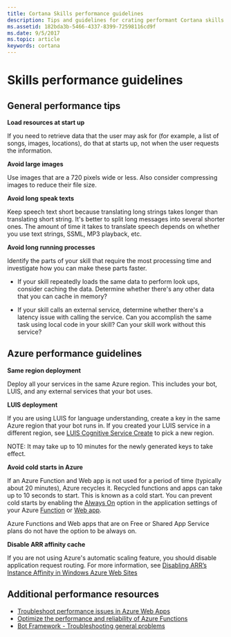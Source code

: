 ```yaml
---
title: Cortana Skills performance guidelines
description: Tips and guidelines for crating performant Cortana skills.
ms.assetid: 182bda3b-5466-4337-8399-72598116cd9f
ms.date: 9/5/2017
ms.topic: article
keywords: cortana
---
```


# Skills performance guidelines


## General performance tips

**Load resources at start up**

If you need to retrieve data that the user may ask for (for example, a list of songs, images, locations), do that at starts up, not when the user requests the information.  
  
  
**Avoid large images**

Use images that are a 720 pixels wide or less. Also consider compressing images to reduce their file size.  
  
**Avoid long speak texts**

Keep speech text short because translating long strings takes longer than translating short string. It's better to split long messages into several shorter ones. The amount of time it takes to translate speech depends on whether you use text strings, SSML, MP3 playback, etc.   
  
**Avoid long running processes**

Identify the parts of your skill that require the most processing time and investigate how you can make these parts faster. 

* If your skill repeatedly loads the same data to perform look ups, consider caching the data. Determine whether there's any other data that you can cache in memory?  
  
* If your skill calls an external service, determine whether there's a latency issue with calling the service. Can you accomplish the same task using local code in your skill? Can your skill work without this service?

<!-- start up: what's the max time where they'd want to load at start up versus when requested? A. Ask Vivek.-->




## Azure performance guidelines

**Same region deployment**

Deploy all your services in the same Azure region. This includes your bot, LUIS, and any external services that your bot uses.


**LUIS deployment**

If you are using LUIS for language understanding, create a key in the same Azure region that your bot runs in. If you created your LUIS service in a different region, see [LUIS Cognitive Service Create](https://ms.portal.azure.com/#create/Microsoft.CognitiveServicesLUIS) to pick a new region.

<!-- confirm: create a key in the same Azure region that your bot runs in. -->
<!-- I went to that page but didn't see how to pick a new region for my existing LUIS service. Seems like we need more details, or a link to an Azure page that offers more details. -->

NOTE: It may take up to 10 minutes for the newly generated keys to take effect.

**Avoid cold starts in Azure**

If an Azure Function and Web app is not used for a period of time (typically about 20 minutes), Azure recycles it. Recycled functions and apps can take up to 10 seconds to start. This is known as a cold start. You can prevent cold starts by enabling the [Always On](https://docs.microsoft.com/en-us/azure/azure-functions/functions-scale#always-on) option in the application settings of your Azure [Function](https://docs.microsoft.com/en-us/azure/azure-functions/functions-how-to-use-azure-function-app-settings) or [Web app](https://docs.microsoft.com/azure/app-service-web/web-sites-configure).

Azure Functions and Web apps that are on Free or Shared App Service plans do not have the option to be always on.

**Disable ARR affinity cache**

If you are not using Azure's automatic scaling feature, you should disable application request routing. For more information, see [Disabling ARR’s Instance Affinity in Windows Azure Web Sites](https://azure.microsoft.com/en-us/blog/disabling-arrs-instance-affinity-in-windows-azure-web-sites/)

## Additional performance resources

- [Troubleshoot performance issues in Azure Web Apps](https://docs.microsoft.com/azure/app-service-web/app-service-web-troubleshoot-performance-degradation)
- [Optimize the performance and reliability of Azure Functions](https://docs.microsoft.com/en-us/azure/azure-functions/functions-best-practices)
- [Bot Framework - Troubleshooting general problems](https://docs.microsoft.com/bot-framework/troubleshoot-general-problems)